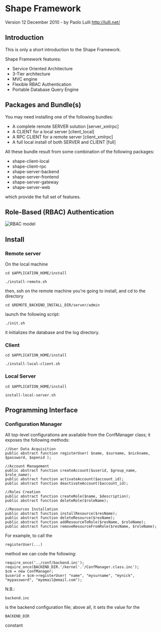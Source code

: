 Shape Framework
==================

Version 12 December 2010  - by Paolo Lulli
<http://lulli.net/>

Introduction
------------

This is only a short introduction to the Shape Framework. 

Shape Framework features:

- Service Oriented Architecture
- 3-Tier architecture
- MVC engine
- Flexible RBAC Authentication 
- Portable Database Query Engine

Packages and Bundle(s)
---------------------

You may need installing one of the following bundles:

- A complete remote SERVER solution 			[server_xmlrpc]
- A CLIENT for a local server 				[client_local]
- A RPC CLIENT for a remote server 			[client_xmlrpc]
- A full local install of both SERVER and CLIENT 	[full]

All these bundle result from some combination of the following packages:

- shape-client-local    
- shape-client-rpc      
- shape-server-backend  
- shape-server-frontend 
- shape-server-gateway  
- shape-server-web

which provide the full set of features.


Role-Based (RBAC) Authentication
---------------------------------
![RBAC model](https://raw.github.com/madunixman/shape/master/shared/doc/rbac.png)

Install
-------

### Remote server 

On the local machine

    cd $APPLICATION_HOME/install

    ./install-remote.sh     

then, ssh on the remote machine you're going to install, and cd to the directory

	cd $REMOTE_BACKEND_INSTALL_DIR/server/admin

launch the following script:

	./init.sh

it initializes the database and the log directory.


### Client  

    cd $APPLICATION_HOME/install

    ./install-local-client.sh 

### Local Server 

    cd $APPLICATION_HOME/install

    install-local-server.sh 


Programming Interface
---------------------

### Configuration Manager

All top-level configurations are available from the ConfManager class; it exposes the following methods:

	//User Data Acquisition
	public abstract function registerUser( $name, $surname, $nickname, $password, $openid );

	//Account Management
	public abstract function createAccount($userid, $group_name, $role_name);
	public abstract function activateAccount($account_id);
	public abstract function deactivateAccount($account_id);

	//Roles Creation
	public abstract function createRole($name, $description);
	public abstract function deleteRole($roleName);

	//Resources Installation
	public abstract function installResource($resName);
	public abstract function deleteResource($resName);
	public abstract function addResourceToRole($resName, $roleName);
	public abstract function removeResourceFromRole($resName, $roleName);

For example, to call the

	registerUser(...)

method we can code the following:

	require_once('../conf/backend.inc');
	require_once(BACKEND_DIR.'/kernel'.'/ConfManager.class.inc');
	$cm = new ConfManager;
	$userid = $cm->registerUser( "name", "mysurname", "mynick", "mypassword", "myemail@email.com");

N.B.: 

	backend.inc

is the backend configuration file; above all, it sets the value for the 

	BACKEND_DIR

constant
